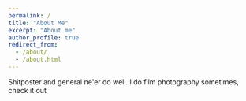 ```yaml
---
permalink: /
title: "About Me"
excerpt: "About me"
author_profile: true
redirect_from: 
  - /about/
  - /about.html
---
```

Shitposter and general ne'er do well. I do film photography sometimes, check it out



